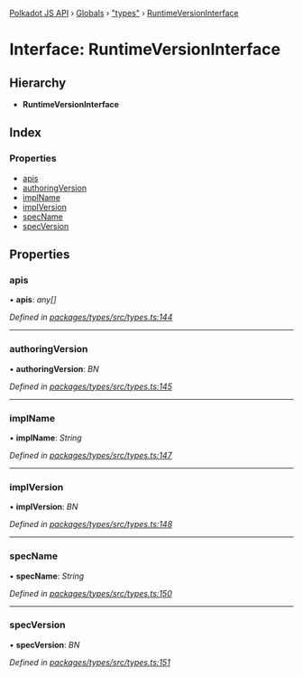 [Polkadot JS API](../README.md) › [Globals](../globals.md) › ["types"](../modules/_types_.md) › [RuntimeVersionInterface](_types_.runtimeversioninterface.md)

# Interface: RuntimeVersionInterface

## Hierarchy

* **RuntimeVersionInterface**

## Index

### Properties

* [apis](_types_.runtimeversioninterface.md#apis)
* [authoringVersion](_types_.runtimeversioninterface.md#authoringversion)
* [implName](_types_.runtimeversioninterface.md#implname)
* [implVersion](_types_.runtimeversioninterface.md#implversion)
* [specName](_types_.runtimeversioninterface.md#specname)
* [specVersion](_types_.runtimeversioninterface.md#specversion)

## Properties

###  apis

• **apis**: *any[]*

*Defined in [packages/types/src/types.ts:144](https://github.com/polkadot-js/api/blob/a695d2a5b5/packages/types/src/types.ts#L144)*

___

###  authoringVersion

• **authoringVersion**: *BN*

*Defined in [packages/types/src/types.ts:145](https://github.com/polkadot-js/api/blob/a695d2a5b5/packages/types/src/types.ts#L145)*

___

###  implName

• **implName**: *String*

*Defined in [packages/types/src/types.ts:147](https://github.com/polkadot-js/api/blob/a695d2a5b5/packages/types/src/types.ts#L147)*

___

###  implVersion

• **implVersion**: *BN*

*Defined in [packages/types/src/types.ts:148](https://github.com/polkadot-js/api/blob/a695d2a5b5/packages/types/src/types.ts#L148)*

___

###  specName

• **specName**: *String*

*Defined in [packages/types/src/types.ts:150](https://github.com/polkadot-js/api/blob/a695d2a5b5/packages/types/src/types.ts#L150)*

___

###  specVersion

• **specVersion**: *BN*

*Defined in [packages/types/src/types.ts:151](https://github.com/polkadot-js/api/blob/a695d2a5b5/packages/types/src/types.ts#L151)*
